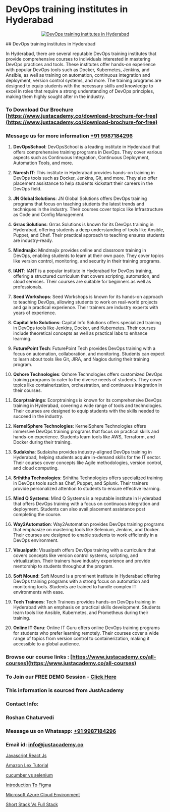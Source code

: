 # DevOps training institutes in Hyderabad

<p align="center">
  <a href="https://justacademy.co/program-detail/software-testing">
    <img src="https://justacademy.co/storage2/program_images/1704700438.webp" alt="DevOps training institutes in Hyderabad">
  </a>
</p>
## DevOps training institutes in Hyderabad

In Hyderabad, there are several reputable DevOps training institutes that provide comprehensive courses to individuals interested in mastering DevOps practices and tools. These institutes offer hands-on experience with popular DevOps tools such as Docker, Kubernetes, Jenkins, and Ansible, as well as training on automation, continuous integration and deployment, version control systems, and more. The training programs are designed to equip students with the necessary skills and knowledge to excel in roles that require a strong understanding of DevOps principles, making them highly sought after in the industry.
### To Download Our Brochure [https://www.justacademy.co/download-brochure-for-free](https://www.justacademy.co/download-brochure-for-free)
### Message us for more information [+91 9987184296](https://api.whatsapp.com/send?phone=919987184296)
1) **DevOpsSchool**: DevOpsSchool is a leading institute in Hyderabad that offers comprehensive training programs in DevOps. They cover various aspects such as Continuous Integration, Continuous Deployment, Automation Tools, and more.
  
2) **Naresh IT**: This institute in Hyderabad provides hands-on training in DevOps tools such as Docker, Jenkins, Git, and more. They also offer placement assistance to help students kickstart their careers in the DevOps field.

3) **JN Global Solutions**: JN Global Solutions offers DevOps training programs that focus on teaching students the latest trends and techniques in the industry. Their courses cover topics like Infrastructure as Code and Config Management.

4) **Grras Solutions**: Grras Solutions is known for its DevOps training in Hyderabad, offering students a deep understanding of tools like Ansible, Puppet, and Chef. Their practical approach to teaching ensures students are industry-ready.

5) **Mindmajix**: Mindmajix provides online and classroom training in DevOps, enabling students to learn at their own pace. They cover topics like version control, monitoring, and security in their training programs.

6) **IANT**: IANT is a popular institute in Hyderabad for DevOps training, offering a structured curriculum that covers scripting, automation, and cloud services. Their courses are suitable for beginners as well as professionals.

7) **Seed Workshops**: Seed Workshops is known for its hands-on approach to teaching DevOps, allowing students to work on real-world projects and gain practical experience. Their trainers are industry experts with years of experience.

8) **Capital Info Solutions**: Capital Info Solutions offers specialized training in DevOps tools like Jenkins, Docker, and Kubernetes. Their courses include theoretical concepts as well as practical labs to enhance learning.

9) **FuturePoint Tech**: FuturePoint Tech provides DevOps training with a focus on automation, collaboration, and monitoring. Students can expect to learn about tools like Git, JIRA, and Nagios during their training program.

10) **Qshore Technologies**: Qshore Technologies offers customized DevOps training programs to cater to the diverse needs of students. They cover topics like containerization, orchestration, and continuous integration in their courses.

11) **Ecorptrainings**: Ecorptrainings is known for its comprehensive DevOps training in Hyderabad, covering a wide range of tools and technologies. Their courses are designed to equip students with the skills needed to succeed in the industry.

12) **KernelSphere Technologies**: KernelSphere Technologies offers immersive DevOps training programs that focus on practical skills and hands-on experience. Students learn tools like AWS, Terraform, and Docker during their training.

13) **Sudaksha**: Sudaksha provides industry-aligned DevOps training in Hyderabad, helping students acquire in-demand skills for the IT sector. Their courses cover concepts like Agile methodologies, version control, and cloud computing.

14) **Srihitha Technologies**: Srihitha Technologies offers specialized training in DevOps tools such as Chef, Puppet, and Splunk. Their trainers provide personalized attention to students to ensure effective learning.

15) **Mind Q Systems**: Mind Q Systems is a reputable institute in Hyderabad that offers DevOps training with a focus on continuous integration and deployment. Students can also avail placement assistance post completing the course.

16) **Way2Automation**: Way2Automation provides DevOps training programs that emphasize on mastering tools like Selenium, Jenkins, and Docker. Their courses are designed to enable students to work efficiently in a DevOps environment.

17) **Visualpath**: Visualpath offers DevOps training with a curriculum that covers concepts like version control systems, scripting, and virtualization. Their trainers have industry experience and provide mentorship to students throughout the program.

18) **Soft Mound**: Soft Mound is a prominent institute in Hyderabad offering DevOps training programs with a strong focus on automation and monitoring tools. Students are trained to handle complex IT environments with ease.

19) **Tech Trainees**: Tech Trainees provides hands-on DevOps training in Hyderabad with an emphasis on practical skills development. Students learn tools like Ansible, Kubernetes, and Prometheus during their training.

20) **Online IT Guru**: Online IT Guru offers online DevOps training programs for students who prefer learning remotely. Their courses cover a wide range of topics from version control to containerization, making it accessible to a global audience.

### Browse our course links : [https://www.justacademy.co/all-courses](https://www.justacademy.co/all-courses) 
### To Join our FREE DEMO Session - [Click Here](https://www.justacademy.co/register-for-course-demo)


### This information is sourced from JustAcademy
### Contact Info:
### Roshan Chaturvedi
### Message us on Whatsapp: [+91 9987184296](https://api.whatsapp.com/send?phone=919987184296)
### Email id: [info@justacademy.co](mailto:info@justacademy.co)
                
[Javascript React Js](https://www.linkedin.com/pulse/javascript-react-js-software-training-sunnyvale-uyklc?trackingId=pH1xHHfZNxmiEWMQWeTjww%3D%3D&lipi=urn%3Ali%3Apage%3Ad_flagship3_company_admin%3BuOGAPcWcQnScqXWa77%2Fzaw%3D%3D)

[Amazon Lex Tutorial](https://www.linkedin.com/pulse/amazon-lex-tutorial-justacademy-kolkata-s6koe?trackingId=tbXsMAv9xhqgwNLytipkXQ%3D%3D&lipi=urn%3Ali%3Apage%3Ad_flagship3_company_admin%3BQDIjHgscSv%2BfE53RTIlzCA%3D%3D)

[cucumber vs selenium](https://medium.com/@prempja40/cucumber-vs-selenium-abe5ebd1978b)

[Introduction To Figma](https://medium.com/@AkashSingh2052/introduction-to-figma-d12ec1d5ad18)

[Microsoft Azure Cloud Environment](https://justacademyin.github.io/justacademy/microsoft-azure-cloud-environment)

[Short Stack Vs Full Stack](https://justacademyin.github.io/justacademy/short-stack-vs-full-stack)

